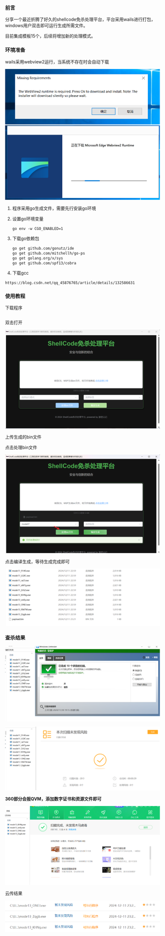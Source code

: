 ### 前言

分享一个最近折腾了好久的shellcode免杀处理平台，平台采用wails进行打包，windows用户双击即可运行生成所需文件。

目前集成模板15个，后续将增加新的处理模式。

### 环境准备

wails采用webview2运行，当系统不存在时会自动下载

<img src="images/image-20241211232501434.png" alt="image-20241211232501434" style="zoom: 80%;" />

<img src="images/image-20241211232457173.png" alt="image-20241211232457173" style="zoom: 67%;" />

1. 程序采用go生成文件，需要先行安装go环境

2. 设置go环境变量

   ~~~
   go env -w CGO_ENABLED=1
   ~~~

3. 下载go依赖包

   ~~~
   go get github.com/gonutz/ide
   go get github.com/mitchellh/go-ps
   go get golang.org/x/sys
   go get github.com/spf13/cobra
   ~~~

4. 下载gcc

~~~
https://blog.csdn.net/qq_45876765/article/details/132586631
~~~

### 使用教程

下载程序

~~~

~~~

双击打开

![image-20241211231335494](images/image-20241211231335494.png)

上传生成的bin文件

点击处理bin文件

![image-20241211232211811](images/image-20241211232211811.png)

点击编译生成，等待生成完成即可

![image-20241211232233468](images/image-20241211232233468.png)

### 查杀结果

![image-20241211232351810](images/image-20241211232351810.png)

![image-20241211232645708](images/image-20241211232645708.png)

**360部分会报QVM，添加数字证书和资源文件即可**

![image-20241211233130458](images/image-20241211233130458.png)

云传结果

![image-20241211233211353](images/image-20241211233211353.png)